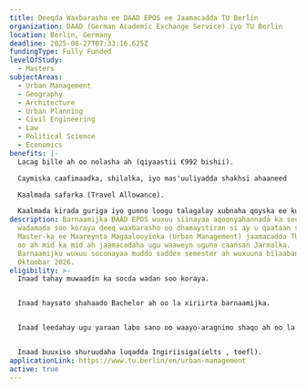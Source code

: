 ```yaml
---
title: Deeqda Waxbarasho ee DAAD EPOS ee Jaamacadda TU Berlin
organization: DAAD (German Academic Exchange Service) iyo TU Berlin
location: Berlin, Germany
deadline: 2025-08-27T07:33:16.625Z
fundingType: Fully Funded
levelOfStudy:
  - Masters
subjectAreas:
  - Urban Management
  - Geography
  - Architecture
  - Urban Planning
  - Civil Engineering
  - Law
  - Political Science
  - Economics
benefits: |-
  Lacag bille ah oo nolasha ah (qiyaastii €992 bishii).

  Caymiska caafimaadka, shilalka, iyo mas'uuliyadda shakhsi ahaaneed

  Kaalmada safarka (Travel Allowance).

  Kaalmada kirada guriga iyo gunno loogu talagalay xubnaha qoyska ee ku wehliya
description: Barnaamijka DAAD EPOS wuxuu siinayaa aqoonyahannada ka socda
  wadamada soo koraya deeq waxbarasho oo dhamaystiran si ay u qaataan shahaadada
  Master-ka ee Maareynta Magaalooyinka (Urban Management) jaamacadda TU Berlin
  oo ah mid ka mid ah jaamacadaha ugu waaweyn uguna caansan Jarmalka.
  Barnaamijku wuxuu soconayaa muddo saddex semester ah wuxuuna bilaabanayaa
  Oktoobar 2026.
eligibility: >-
  Inaad tahay muwaadin ka socda wadan soo koraya.


  Inaad haysato shahaado Bachelor ah oo la xiriirta barnaamijka.


  Inaad leedahay ugu yaraan labo sano oo waayo-aragnimo shaqo ah oo la xiriirta maareynta magaalooyinka.


  Inaad buuxiso shuruudaha luqadda Ingiriisiga(ielts , toefl).
applicationLink: https://www.tu.berlin/en/urban-management
active: true
---
```

